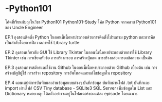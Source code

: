 # -Python101
โค้ดที่เรียนกับลุงในวิชา  Python101
Python101-Study
โค้ด Python จากคลาส Python101 ของ Uncle Engineer

EP.1 ลุงสอนติดตั้ง Python
ในตอนนี้เนื้อหาประกอบด้วยการติดตั้งโปรแกรม python และการคิดเป็นลำดับโดยการฝึกวาดภาพใช้ Library turtle

EP.2 ลุงสอนเกี่ยวกับ GUI ใช้ Library Tkinter
ในตอนนี้เนื้อหาประกอบด้วยการใช้ Library Tkinter เช่น การเขียนหัวข้อ การสร้างกรอบ การสร้างปุ่มกด การสร้างกล่องกรอกข้อความ เป็นต้น

EP.3 ลุงสอนการสมัครและใช้งาน Github
ในตอนนี้เนื้อหาประกอบด้วย Github เบื้องต้น เช่น การสร้างบัญชีผู้ใช้ การสร้าง repository การอัพโหลดและแก้ไขข้อมูลใน repository

EP.4 คอนเซปต์การบันทึกและอ่านข้อมูลแบบต่างๆ
บันทึกข้อมูล
บันทึกผ่านไฟล์ .txt
บันทึกและ import ผ่านไฟล์ CSV
Tiny database - SQLite3 SQL
Server
เพิ่มข้อมูลใน List และ Dictionary
หมายเหตุ: โค้ดตัวอย่างจะอยู่ในโฟลเดอร์ของแต่ละ episode โดยเฉพาะ
